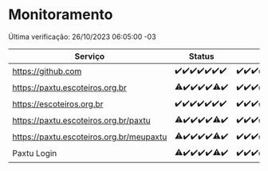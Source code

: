 # Monitoramento

Última verificação: 26/10/2023 06:05:00 -03

|Serviço|Status|Últimas 24h|
|---|---|---|
|https://github.com|<span title="2023-10-19: OK=24">✔️</span><span title="2023-10-20: OK=24">✔️</span><span title="2023-10-21: OK=24">✔️</span><span title="2023-10-22: OK=24">✔️</span><span title="2023-10-23: OK=24">✔️</span><span title="2023-10-24: OK=24">✔️</span><span title="2023-10-25: OK=9">✔️</span>|<span title="25/10/2023 06:06:00 -03 : 200">✔️</span><span title="25/10/2023 07:06:00 -03 : 200">✔️</span><span title="25/10/2023 08:03:00 -03 : 200">✔️</span><span title="25/10/2023 09:10:00 -03 : 200">✔️</span><span title="25/10/2023 10:08:00 -03 : 200">✔️</span><span title="25/10/2023 11:04:00 -03 : 200">✔️</span><span title="25/10/2023 12:05:00 -03 : 200">✔️</span><span title="25/10/2023 13:07:00 -03 : 200">✔️</span><span title="25/10/2023 14:02:00 -03 : 200">✔️</span><span title="25/10/2023 15:07:00 -03 : 200">✔️</span><span title="25/10/2023 16:03:00 -03 : 200">✔️</span><span title="25/10/2023 17:06:00 -03 : 200">✔️</span><span title="25/10/2023 18:03:00 -03 : 200">✔️</span><span title="25/10/2023 19:04:00 -03 : 200">✔️</span><span title="25/10/2023 20:05:00 -03 : 200">✔️</span><span title="25/10/2023 21:28:00 -03 : 200">✔️</span><span title="25/10/2023 22:39:00 -03 : 200">✔️</span><span title="25/10/2023 23:13:00 -03 : 200">✔️</span><span title="26/10/2023 00:06:00 -03 : 200">✔️</span><span title="26/10/2023 01:07:00 -03 : 200">✔️</span><span title="26/10/2023 02:05:00 -03 : 200">✔️</span><span title="26/10/2023 03:08:00 -03 : 200">✔️</span><span title="26/10/2023 04:04:00 -03 : 200">✔️</span><span title="26/10/2023 05:07:00 -03 : 200">✔️</span><span title="26/10/2023 06:05:00 -03 : 200">✔️</span>|
|https://paxtu.escoteiros.org.br|<span title="2023-10-19: OK=23, Falhas=1">⚠️</span><span title="2023-10-20: OK=24">✔️</span><span title="2023-10-21: OK=24">✔️</span><span title="2023-10-22: OK=24">✔️</span><span title="2023-10-23: OK=24">✔️</span><span title="2023-10-24: OK=17, Falhas=7">⚠️</span><span title="2023-10-25: OK=9">✔️</span>|<span title="25/10/2023 06:06:00 -03 : 200">✔️</span><span title="25/10/2023 07:06:00 -03 : 200">✔️</span><span title="25/10/2023 08:03:00 -03 : 200">✔️</span><span title="25/10/2023 09:10:00 -03 : 200">✔️</span><span title="25/10/2023 10:08:00 -03 : 200">✔️</span><span title="25/10/2023 11:04:00 -03 : 200">✔️</span><span title="25/10/2023 12:05:00 -03 : 200">✔️</span><span title="25/10/2023 13:07:00 -03 : 200">✔️</span><span title="25/10/2023 14:02:00 -03 : 200">✔️</span><span title="25/10/2023 15:07:00 -03 : 200">✔️</span><span title="25/10/2023 16:03:00 -03 : 200">✔️</span><span title="25/10/2023 17:06:00 -03 : 200">✔️</span><span title="25/10/2023 18:03:00 -03 : 200">✔️</span><span title="25/10/2023 19:04:00 -03 : 200">✔️</span><span title="25/10/2023 20:05:00 -03 : 200">✔️</span><span title="25/10/2023 21:28:00 -03 : 200">✔️</span><span title="25/10/2023 22:39:00 -03 : 200">✔️</span><span title="25/10/2023 23:13:00 -03 : 200">✔️</span><span title="26/10/2023 00:06:00 -03 : 200">✔️</span><span title="26/10/2023 01:07:00 -03 : 200">✔️</span><span title="26/10/2023 02:05:00 -03 : 200">✔️</span><span title="26/10/2023 03:08:00 -03 : 200">✔️</span><span title="26/10/2023 04:04:00 -03 : 200">✔️</span><span title="26/10/2023 05:07:00 -03 : 200">✔️</span><span title="26/10/2023 06:05:00 -03 : 200">✔️</span>|
|https://escoteiros.org.br|<span title="2023-10-19: OK=24">✔️</span><span title="2023-10-20: OK=24">✔️</span><span title="2023-10-21: OK=24">✔️</span><span title="2023-10-22: OK=24">✔️</span><span title="2023-10-23: OK=24">✔️</span><span title="2023-10-24: OK=24">✔️</span><span title="2023-10-25: OK=9">✔️</span>|<span title="25/10/2023 06:06:00 -03 : 200">✔️</span><span title="25/10/2023 07:06:00 -03 : 200">✔️</span><span title="25/10/2023 08:03:00 -03 : 200">✔️</span><span title="25/10/2023 09:10:00 -03 : 200">✔️</span><span title="25/10/2023 10:08:00 -03 : 200">✔️</span><span title="25/10/2023 11:04:00 -03 : 200">✔️</span><span title="25/10/2023 12:05:00 -03 : 200">✔️</span><span title="25/10/2023 13:07:00 -03 : 200">✔️</span><span title="25/10/2023 14:02:00 -03 : 200">✔️</span><span title="25/10/2023 15:07:00 -03 : 200">✔️</span><span title="25/10/2023 16:03:00 -03 : 200">✔️</span><span title="25/10/2023 17:06:00 -03 : 200">✔️</span><span title="25/10/2023 18:03:00 -03 : 200">✔️</span><span title="25/10/2023 19:04:00 -03 : 200">✔️</span><span title="25/10/2023 20:05:00 -03 : 200">✔️</span><span title="25/10/2023 21:28:00 -03 : 200">✔️</span><span title="25/10/2023 22:39:00 -03 : 200">✔️</span><span title="25/10/2023 23:13:00 -03 : 200">✔️</span><span title="26/10/2023 00:06:00 -03 : 200">✔️</span><span title="26/10/2023 01:07:00 -03 : 200">✔️</span><span title="26/10/2023 02:05:00 -03 : 200">✔️</span><span title="26/10/2023 03:08:00 -03 : 200">✔️</span><span title="26/10/2023 04:04:00 -03 : 200">✔️</span><span title="26/10/2023 05:07:00 -03 : 200">✔️</span><span title="26/10/2023 06:05:00 -03 : 200">✔️</span>|
|https://paxtu.escoteiros.org.br/paxtu|<span title="2023-10-19: OK=23, Falhas=1">⚠️</span><span title="2023-10-20: OK=24">✔️</span><span title="2023-10-21: OK=24">✔️</span><span title="2023-10-22: OK=24">✔️</span><span title="2023-10-23: OK=24">✔️</span><span title="2023-10-24: OK=17, Falhas=7">⚠️</span><span title="2023-10-25: OK=9">✔️</span>|<span title="25/10/2023 06:06:00 -03 : 200">✔️</span><span title="25/10/2023 07:06:00 -03 : 200">✔️</span><span title="25/10/2023 08:03:00 -03 : 200">✔️</span><span title="25/10/2023 09:10:00 -03 : 200">✔️</span><span title="25/10/2023 10:08:00 -03 : 200">✔️</span><span title="25/10/2023 11:05:00 -03 : 200">✔️</span><span title="25/10/2023 12:05:00 -03 : 200">✔️</span><span title="25/10/2023 13:07:00 -03 : 200">✔️</span><span title="25/10/2023 14:02:00 -03 : 200">✔️</span><span title="25/10/2023 15:08:00 -03 : 200">✔️</span><span title="25/10/2023 16:03:00 -03 : 200">✔️</span><span title="25/10/2023 17:06:00 -03 : 200">✔️</span><span title="25/10/2023 18:03:00 -03 : 200">✔️</span><span title="25/10/2023 19:04:00 -03 : 200">✔️</span><span title="25/10/2023 20:05:00 -03 : 200">✔️</span><span title="25/10/2023 21:28:00 -03 : 200">✔️</span><span title="25/10/2023 22:39:00 -03 : 200">✔️</span><span title="25/10/2023 23:13:00 -03 : 200">✔️</span><span title="26/10/2023 00:06:00 -03 : 200">✔️</span><span title="26/10/2023 01:07:00 -03 : 200">✔️</span><span title="26/10/2023 02:05:00 -03 : 200">✔️</span><span title="26/10/2023 03:08:00 -03 : 200">✔️</span><span title="26/10/2023 04:04:00 -03 : 200">✔️</span><span title="26/10/2023 05:08:00 -03 : 200">✔️</span><span title="26/10/2023 06:05:00 -03 : 200">✔️</span>|
|https://paxtu.escoteiros.org.br/meupaxtu|<span title="2023-10-19: OK=23, Falhas=1">⚠️</span><span title="2023-10-20: OK=24">✔️</span><span title="2023-10-21: OK=24">✔️</span><span title="2023-10-22: OK=24">✔️</span><span title="2023-10-23: OK=24">✔️</span><span title="2023-10-24: OK=17, Falhas=7">⚠️</span><span title="2023-10-25: OK=9">✔️</span>|<span title="25/10/2023 06:06:00 -03 : 200">✔️</span><span title="25/10/2023 07:06:00 -03 : 200">✔️</span><span title="25/10/2023 08:03:00 -03 : 200">✔️</span><span title="25/10/2023 09:10:00 -03 : 200">✔️</span><span title="25/10/2023 10:08:00 -03 : 200">✔️</span><span title="25/10/2023 11:05:00 -03 : 200">✔️</span><span title="25/10/2023 12:05:00 -03 : 200">✔️</span><span title="25/10/2023 13:07:00 -03 : 200">✔️</span><span title="25/10/2023 14:02:00 -03 : 200">✔️</span><span title="25/10/2023 15:08:00 -03 : 200">✔️</span><span title="25/10/2023 16:03:00 -03 : 200">✔️</span><span title="25/10/2023 17:06:00 -03 : 200">✔️</span><span title="25/10/2023 18:03:00 -03 : 200">✔️</span><span title="25/10/2023 19:04:00 -03 : 200">✔️</span><span title="25/10/2023 20:05:00 -03 : 200">✔️</span><span title="25/10/2023 21:28:00 -03 : 200">✔️</span><span title="25/10/2023 22:39:00 -03 : 200">✔️</span><span title="25/10/2023 23:13:00 -03 : 200">✔️</span><span title="26/10/2023 00:06:00 -03 : 200">✔️</span><span title="26/10/2023 01:07:00 -03 : 200">✔️</span><span title="26/10/2023 02:05:00 -03 : 200">✔️</span><span title="26/10/2023 03:08:00 -03 : 200">✔️</span><span title="26/10/2023 04:04:00 -03 : 200">✔️</span><span title="26/10/2023 05:08:00 -03 : 200">✔️</span><span title="26/10/2023 06:05:00 -03 : 200">✔️</span>|
|Paxtu Login|<span title="2023-10-19: OK=23, Falhas=1">⚠️</span><span title="2023-10-20: OK=24">✔️</span><span title="2023-10-21: OK=24">✔️</span><span title="2023-10-22: OK=24">✔️</span><span title="2023-10-23: OK=24">✔️</span><span title="2023-10-24: OK=17, Falhas=7">⚠️</span><span title="2023-10-25: OK=9">✔️</span>|<span title="25/10/2023 06:06:00 -03 : 200">✔️</span><span title="25/10/2023 07:06:00 -03 : 200">✔️</span><span title="25/10/2023 08:03:00 -03 : 200">✔️</span><span title="25/10/2023 09:10:00 -03 : 200">✔️</span><span title="25/10/2023 10:08:00 -03 : 200">✔️</span><span title="25/10/2023 11:05:00 -03 : 200">✔️</span><span title="25/10/2023 12:05:00 -03 : 200">✔️</span><span title="25/10/2023 13:07:00 -03 : 200">✔️</span><span title="25/10/2023 14:02:00 -03 : 200">✔️</span><span title="25/10/2023 15:08:00 -03 : 200">✔️</span><span title="25/10/2023 16:03:00 -03 : 200">✔️</span><span title="25/10/2023 17:06:00 -03 : 200">✔️</span><span title="25/10/2023 18:03:00 -03 : 200">✔️</span><span title="25/10/2023 19:04:00 -03 : 200">✔️</span><span title="25/10/2023 20:05:00 -03 : 200">✔️</span><span title="25/10/2023 21:28:00 -03 : 200">✔️</span><span title="25/10/2023 22:39:00 -03 : 200">✔️</span><span title="25/10/2023 23:13:00 -03 : 200">✔️</span><span title="26/10/2023 00:06:00 -03 : 200">✔️</span><span title="26/10/2023 01:07:00 -03 : 200">✔️</span><span title="26/10/2023 02:05:00 -03 : 200">✔️</span><span title="26/10/2023 03:08:00 -03 : 200">✔️</span><span title="26/10/2023 04:04:00 -03 : 200">✔️</span><span title="26/10/2023 05:08:00 -03 : 200">✔️</span><span title="26/10/2023 06:05:00 -03 : 200">✔️</span>|

